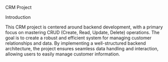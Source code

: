 CRM Project

Introduction

This CRM project is centered around backend development, with a primary focus on mastering CRUD (Create, Read, Update, Delete) operations. The goal is to create a robust and efficient system for managing customer relationships and data. By implementing a well-structured backend architecture, the project ensures seamless data handling and interaction, allowing users to easily manage customer information.
